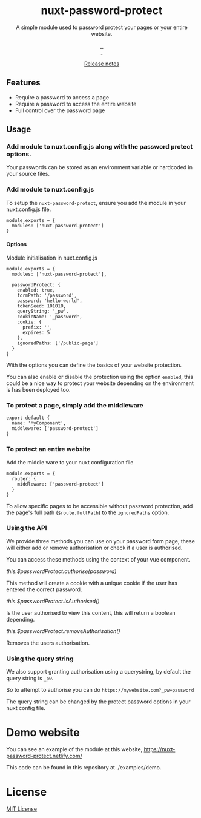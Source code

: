 <h1 align="center">nuxt-password-protect</h1>
<p align="center">A simple module used to password protect your pages or your entire website.</p>

<p align="center">
  <a href="https://david-dm.org/stephenkr/nuxt-password-protect">
    <img alt="" src="https://david-dm.org/stephenkr/nuxt-password-protect/status.svg?style=flat-square">
  </a>
  <a href="https://standardjs.com">
    <img alt="" src="https://img.shields.io/badge/code_style-standard-brightgreen.svg?style=flat-square">
  </a>
  <a href="https://www.npmjs.com/package/nuxt-password-protect">
    <img alt="" src="https://img.shields.io/npm/v/nuxt-password-protect/latest.svg?style=flat-square">
  </a>
  <br/>
  <a href="https://www.npmjs.com/package/nuxt-password-protect">
    <img alt="" src="https://img.shields.io/npm/dt/nuxt-password-protect.svg?style=flat-square">
  </a>
  <a href="https://circleci.com/gh/stephenkr/nuxt-password-protect">
    <img alt="" src="https://img.shields.io/circleci/project/github/stephenkr/nuxt-password-protect.svg?style=flat-square">
  </a>
</p>

<p align="center">
  <a href="./CHANGELOG.md">Release notes</a>
</p>

## Features
- Require a password to access a page
- Require a password to access the entire website
- Full control over the password page

## Usage

### Add module to nuxt.config.js along with the password protect options.

Your passwords can be stored as an environment variable or hardcoded in your source files.

### Add module to nuxt.config.js

To setup the `nuxt-password-protect`, ensure you add the module in your nuxt.config.js file.

```
module.exports = {
  modules: ['nuxt-password-protect']
}
```

#### Options

Module initialisation in nuxt.config.js
```
module.exports = {
  modules: ['nuxt-password-protect'],

  passwordProtect: {
    enabled: true,
    formPath: '/password',
    password: 'hello-world',
    tokenSeed: 101010,
    queryString: '_pw',
    cookieName: '_password',
    cookie: {
      prefix: '',
      expires: 5
    },
    ignoredPaths: ['/public-page']
  }
}
```

With the options you can define the basics of your website protection.

You can also enable or disable the protection using the option `enabled`, this could be a nice way to protect your website depending on the environment is has been deployed too.

### To protect a page, simply add the middleware

```
export default {
  name: 'MyComponent',
  middleware: ['password-protect']
}
```

### To protect an entire website
Add the middle ware to your nuxt configuration file

```
module.exports = {
  router: {
    middleware: ['password-protect']
  }
}
```

To allow specific pages to be accessible without password protection, add the page's full path (`$route.fullPath`) to the `ignoredPaths` option.

### Using the API

We provide three methods you can use on your password form page, these will either add or remove authorisation or check if a user is authorised.

You can access these methods using the context of your vue component.

*this.$passwordProtect.authorise(password)*

This method will create a cookie with a unique cookie if the user has entered the correct password.

*this.$passwordProtect.isAuthorised()*

Is the user authorised to view this content, this will return a boolean depending.

*this.$passwordProtect.removeAuthorisation()*

Removes the users authorisation.

### Using the query string

We also support granting authorisation using a querystring, by default the query string is `_pw`.

So to attempt to authorise you can do `https://mywebsite.com?_pw=password`

The query string can be changed by the protect password options in your nuxt config file.

# Demo website

You can see an example of the module at this website, https://nuxt-password-protect.netlify.com/

This code can be found in this repository at ./examples/demo.

# License

<a href="./LICENSE">MIT License</a>
